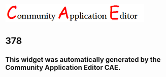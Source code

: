 ![CAE](https://github.com/PhilCAEOrg/frontendComponent-378/blob/gh-pages/img/logo.png)  

378
===================


This widget was automatically generated by the Community Application Editor CAE.  
---------------
